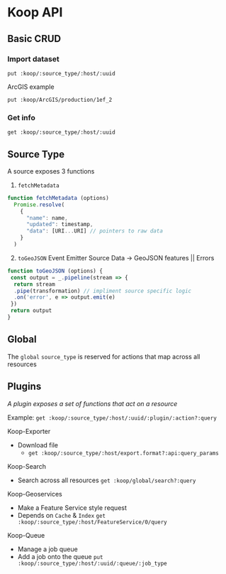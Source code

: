 # Koop API

## Basic CRUD

### Import dataset
`put :koop/:source_type/:host/:uuid`

ArcGIS example

`put :koop/ArcGIS/production/1ef_2`

### Get info
`get :koop/:source_type/:host/:uuid`

## Source Type
A source exposes 3 functions
1. `fetchMetadata`

```javascript
function fetchMetadata (options)
  Promise.resolve(
    {
      "name": name,
      "updated": timestamp,
      "data": [URI...URI] // pointers to raw data
    }
  )

```
2. `toGeoJSON`
Event Emitter
Source Data -> GeoJSON features || Errors

```javascript
function toGeoJSON (options) {
 const output = _.pipeline(stream => {
  return stream
  .pipe(transformation) // impliment source specific logic
  .on('error', e => output.emit(e)
 })
 return output
}
```
## Global
The `global` `source_type` is reserved for actions that map across all resources

## Plugins
*A plugin exposes a set of functions that act on a resource*

Example: `get :koop/:source_type/:host/:uuid/:plugin/:action?:query`

Koop-Exporter
* Download file
  * `get :koop/:source_type/:host/export.format?:api:query_params`

Koop-Search
* Search across all resources
`get :koop/global/search?:query`

Koop-Geoservices
* Make a Feature Service style request
* Depends on `Cache` & `Index`
`get :koop/:source_type/:host/FeatureService/0/query`

Koop-Queue
* Manage a job queue
* Add a job onto the queue
`put :koop/:source_type/:host/:uuid/:queue/:job_type`
